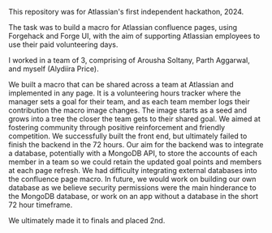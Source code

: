 This repository was for Atlassian's first independent hackathon, 2024.

The task was to build a macro for Atlassian confluence pages, using Forgehack and Forge UI, with the aim of supporting Atlassian employees to use their paid volunteering days.

I worked in a team of 3, comprising of Arousha Soltany, Parth Aggarwal, and myself (Alydiira Price).

We built a macro that can be shared across a team at Atlassian and implemented in any page. It is a volunteering hours tracker where the manager sets a goal for their team, and as each team member logs their contribution the macro image changes. The image starts as a seed and grows into a tree the closer the team gets to their shared goal. We aimed at fostering community through positive reinforcement and friendly competition. 
We successfully built the front end, but ultimately failed to finish the backend in the 72 hours.
Our aim for the backend was to integrate a database, potentially with a MongoDB API, to store the accounts of each member in a team so we could retain the updated goal points and members at each page refresh. We had difficulty integrating external databases into the confluence page macro.
In future, we would work on building our own database as we believe security permissions were the main hinderance to the MongoDB database, or work on an app without a database in the short 72 hour timeframe.

We ultimately made it to finals and placed 2nd.
